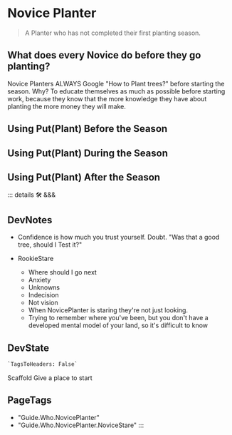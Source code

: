 # Novice Planter

> A Planter who has not completed their first planting season.

## What does every Novice do before they go planting?

Novice Planters ALWAYS Google "How to Plant trees?" before starting the season. Why? To educate themselves as much as possible before starting work, because they know that the more knowledge they have about planting the more money they will make.

## Using Put(Plant) Before the Season

## Using Put(Plant) During the Season

## Using Put(Plant) After the Season

::: details 🛠 <dev>&&&</dev>

## DevNotes

- Confidence is how much you trust yourself. Doubt. "Was that a good tree, should I Test it?"

- RookieStare
    - Where should I go next
    - Anxiety
    - Unknowns
    - Indecision
    - Not vision
    - When NovicePlanter is staring they're not just looking.
    - Trying to remember where you've been, but you don't have a developed mental model of your land, so it's difficult to know

## DevState

```py
`TagsToHeaders: False`
```

Scaffold
Give a place to start
<h2>PageTags</h2>

- "Guide.Who.NovicePlanter"
- "Guide.Who.NovicePlanter.NoviceStare"
:::
